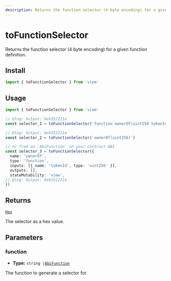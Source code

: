 ```yaml
---
description: Returns the function selector (4 byte encoding) for a given function definition.
---
```


# toFunctionSelector

Returns the function selector (4 byte encoding) for a given function definition.

## Install

```ts
import { toFunctionSelector } from 'viem'
```

## Usage

```ts twoslash
import { toFunctionSelector } from 'viem'

// @log: Output: 0x6352211e
const selector_1 = toFunctionSelector('function ownerOf(uint256 tokenId)')

// @log: Output: 0x6352211e
const selector_2 = toFunctionSelector('ownerOf(uint256)')

// or from an `AbiFunction` on your contract ABI
const selector_3 = toFunctionSelector({
  name: 'ownerOf',
  type: 'function',
  inputs: [{ name: 'tokenId', type: 'uint256' }],
  outputs: [],
  stateMutability: 'view',
// @log: Output: 0x6352211e
})
```

## Returns

[`Hex`](/docs/glossary/types#hex)

The selector as a hex value.

## Parameters

### function

- **Type:** `string |`[`AbiFunction`](https://abitype.dev/api/types#abifunction)

The function to generate a selector for.

